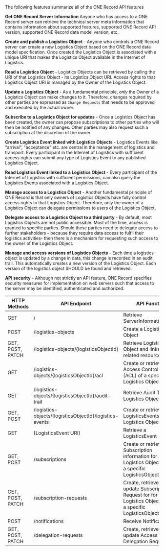 
The following features summarize all of the ONE Record API features

**Get ONE Record Server Information** Anyone who has access to a ONE Record server can retrieve the technical server meta information that contains information about supported features, supported ONE Record API version, supported ONE Record data model version, etc.

**Create and publish a Logistics Object** - Anyone who controls a ONE Record server can create a new Logistics Object based on the ONE Record data model specification. Once created the Logistics Object is associated with a unique URI that makes the Logistics Object available in the Internet of Logistics.

**Read a Logistics Object** - Logistics Objects can be retrieved by calling the URI of that Logistics Object - its Logistics Object URI. Access rights to that Logistics Object URI is managed by the Owner of the Logistics Object.

**Update a Logistics Object** - As a fundamental principle, _only_ the Owner of a Logistics Object can make changes to it. Therefore, changes required by other parties are expressed as `Change Requests` that needs to be approved and executed by the actual owner.

**Subscribe to a Logistics Object for updates** - Once a Logistics Object has been created, the owner can propose subscriptions to other parties who will then be notified of any changes. Other parties may also request such a subscription at the discretion of the owner.

**Create Logistics Event linked with Logistics Objects** - Logistics Events like "arrival", "acceptance" etc. are central in the management of logistics and transport. Every participant in the Internet of Logistics with sufficient access rights can submit any type of Logistics Event to any published Logistics Object.

**Read Logistics Event linked to a Logistics Object** - Every participant of the Internet of Logistics with sufficient permissions, can also query the Logistics Events associated with a Logistics Object.

**Manage access to a Logistics Object** - Another fundamental principle of ONE Record is that only owners of Logistics Objects have fully control access rights to that Logistics Object. Therefore, only the owner of a Logistics Object can delegate permissions to users of the Logistics Object.

**Delegate access to a Logistics Object to a third party** - By default, most Logistics Objects are not public accessible. Most of the time, access is granted to specific parties. Should these parties need to delegate access to further stakeholders - because they require data access to fulfil their logistics activities- then there is a mechanism for requesting such access to the owner of the Logistics Object.

**Manage and access versions of Logistics Objects** - Each time a logistics object is updated by a change in data, this change is recorded in an audit trail. This automatically creates a new version of the Logistics Object. Each version of the logistics object SHOULD be found and retrieved.

**API security** - Although not strictly an API feature, ONE Record specifies security measures for implementation on web servers such that access to the server may be identified, authenticated and authorized.

| HTTP Methods     | API Endpoint       | API Function                           |
| ---------------- | -------------------------------------- |   -------- |
| GET              | /                  | Retrieve ServerInformation             |
| POST             | /logistics-objects                     | Create a Logistics Object               |
| GET, POST, PATCH | /logistics-objects/{logisticsObjectId}                  | Retrieve Logistics Object and links to related resources                       |
| GET              | /logistics-objects/{logisticsObjectId}/acl              | Create or retrieve Access Control List (ACL) of a specific Logistics Object    |
| GET              | /logistics-objects/{logisticsObjectId}/audit-trail      | Retrieve Audit Trail of a Logistics Object                 |
| GET, POST        | /logistics-objects/{logisticsObjectId}/logistics-events | Create or retrieve LogisticsEvents to a Logistics Object                       |
| GET              | {LogisticsEvent URI}                  | Retrieve a LogisticsEvent              |
| GET, POST        | /subscriptions     | Create or retrieve Subscription information for a Logistics Object type or a specific LogisticsObjectIdentifier          |
| GET, POST, PATCH | /subscription-requests                 | Create, retrieve, or update Subscription Request for for a Logistics Object type or a specific LogisticsObjectIdentifier |
| POST             | /notifications     | Receive Notifications                  |
| GET, POST, PATCH | /delegation-requests                   | Create, retrieve, or update Access Delegation Request      |
